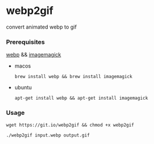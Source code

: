 # webp2gif
convert animated webp to gif

### Prerequisites

[webp](https://developers.google.com/speed/webp/download) && [imagemagick](https://imagemagick.org/script/download.php)

- macos

   `brew install webp && brew install imagemagick`

- ubuntu

  `apt-get install webp && apt-get install imagemagick`

### Usage

```shell
wget https://git.io/webp2gif && chmod +x webp2gif

./webp2gif input.webp output.gif
```


